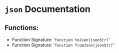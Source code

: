 # `json` Documentation
## Functions:
- Function Signature: '`function toJson(jsonStr)`'
- Function Signature: '`function fromJson(jsonStr)`'


